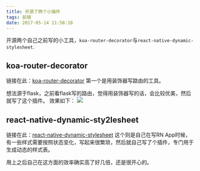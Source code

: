 ```yaml
---
title: 开源了两个小插件
tags: 前端
date: 2017-05-14 11:58:18
---
```


开源两个自己之前写的小工具，`koa-router-decorator`与`react-native-dynamic-stylesheet`.

## koa-router-decorator

链接在此：[koa-router-decorator](https://github.com/Lxxyx/koa-router-decorator)
第一个是用装饰器写路由的工具。

想法源于flask，之前看flask写的路由，觉得用装饰器写的话，会比较优美，然后就写了这个插件。
效果如下：
![](https://cdn.lxxyx.cn/2018-03-26-085653.gif)

## react-native-dynamic-sty2lesheet

链接在此：[react-native-dynamic-stylesheet](https://github.com/Lxxyx/react-native-dynamic-stylesheet)
这个则是自己在写RN App时候，有一些样式需要按照状态变化，写起来很繁琐，然后就自己写了个插件，专门用于生成动态的样式表。

用上之后自己在这方面的效率确实高了好几倍，还是很开心的。